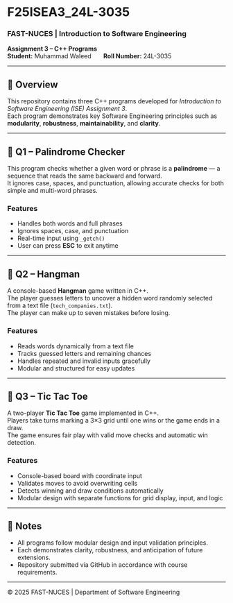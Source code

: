 # F25ISEA3_24L-3035  
### FAST-NUCES | Introduction to Software Engineering  
**Assignment 3 – C++ Programs**  
**Student:** Muhammad Waleed  **Roll Number:** 24L-3035  

---

## 📘 Overview
This repository contains three C++ programs developed for *Introduction to Software Engineering (ISE) Assignment 3*.  
Each program demonstrates key Software Engineering principles such as **modularity**, **robustness**, **maintainability**, and **clarity**.

---

## 🧩 Q1 – Palindrome Checker
This program checks whether a given word or phrase is a **palindrome** — a sequence that reads the same backward and forward.  
It ignores case, spaces, and punctuation, allowing accurate checks for both simple and multi-word phrases.

### **Features**
- Handles both words and full phrases  
- Ignores spaces, case, and punctuation  
- Real-time input using `_getch()`  
- User can press **ESC** to exit anytime

---

## 🧠 Q2 – Hangman
A console-based **Hangman** game written in C++.  
The player guesses letters to uncover a hidden word randomly selected from a text file (`tech_companies.txt`).  
The player can make up to seven mistakes before losing.

### **Features**
- Reads words dynamically from a text file  
- Tracks guessed letters and remaining chances  
- Handles repeated and invalid inputs gracefully  
- Modular and structured for easy updates  

---

## 🎯 Q3 – Tic Tac Toe
A two-player **Tic Tac Toe** game implemented in C++.  
Players take turns marking a 3×3 grid until one wins or the game ends in a draw.  
The game ensures fair play with valid move checks and automatic win detection.

### **Features**
- Console-based board with coordinate input  
- Validates moves to avoid overwriting cells  
- Detects winning and draw conditions automatically  
- Modular design with separate functions for grid display, input, and logic  

---

## 🏁 Notes
- All programs follow modular design and input validation principles.  
- Each demonstrates clarity, robustness, and anticipation of future extensions.  
- Repository submitted via GitHub in accordance with course requirements.

---

© 2025 FAST-NUCES | Department of Software Engineering
